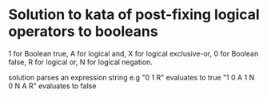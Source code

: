 # Solution to kata of post-fixing logical operators to booleans

1 for Boolean true, A for logical and, X for logical exclusive-or,
0 for Boolean false, R for logical or, N for logical negation.

solution parses an expression string
e.g "0 1 R" evaluates to true
"1 0 A 1 N 0 N A R" evaluates to false




